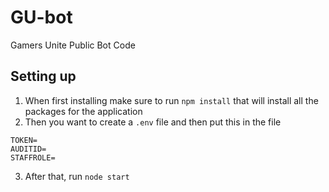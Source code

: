 # GU-bot
Gamers Unite Public Bot Code

## Setting up
1. When first installing make sure to run `npm install` that will install all the packages for the application
2. Then you want to create a `.env` file and then put this in the file

```env
TOKEN=
AUDITID=
STAFFROLE=
```

3. After that, run `node start`
